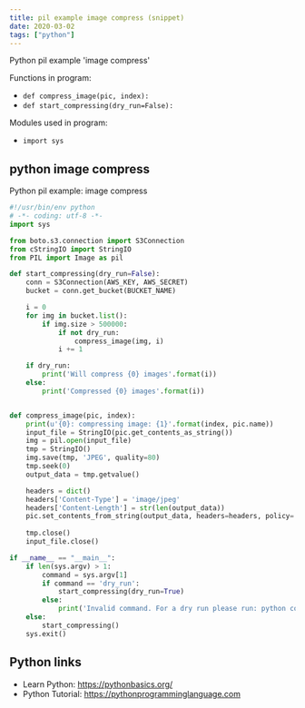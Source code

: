 ```yaml
---
title: pil example image compress (snippet)
date: 2020-03-02
tags: ["python"]
---
```

Python pil example 'image compress'

Functions in program: 
* `def compress_image(pic, index):`
* `def start_compressing(dry_run=False):`

Modules used in program: 
* `import sys`

## python image compress

Python pil example: image compress

```python
#!/usr/bin/env python
# -*- coding: utf-8 -*-
import sys

from boto.s3.connection import S3Connection
from cStringIO import StringIO
from PIL import Image as pil

def start_compressing(dry_run=False):
    conn = S3Connection(AWS_KEY, AWS_SECRET)
    bucket = conn.get_bucket(BUCKET_NAME)

    i = 0
    for img in bucket.list():
        if img.size > 500000:
            if not dry_run:
                compress_image(img, i)
            i += 1

    if dry_run:
        print('Will compress {0} images'.format(i))
    else:
        print('Compressed {0} images'.format(i))


def compress_image(pic, index):
    print(u'{0}: compressing image: {1}'.format(index, pic.name))
    input_file = StringIO(pic.get_contents_as_string())
    img = pil.open(input_file)
    tmp = StringIO()
    img.save(tmp, 'JPEG', quality=80)
    tmp.seek(0)
    output_data = tmp.getvalue()

    headers = dict()
    headers['Content-Type'] = 'image/jpeg'
    headers['Content-Length'] = str(len(output_data))
    pic.set_contents_from_string(output_data, headers=headers, policy='public-read')
    
    tmp.close()
    input_file.close()

if __name__ == "__main__":
    if len(sys.argv) > 1:
        command = sys.argv[1]
        if command == 'dry_run':
            start_compressing(dry_run=True)
        else:
            print('Invalid command. For a dry run please run: python compress_s3_images.py dry_run')
    else:
        start_compressing()
    sys.exit()

```

## Python links

- Learn Python: https://pythonbasics.org/
- Python Tutorial: https://pythonprogramminglanguage.com

